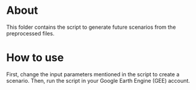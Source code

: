 # About
This folder contains the script to generate future scenarios from the preprocessed files.

# How to use
First, change the input parameters mentioned in the script to create a scenario. Then, run the script in your Google Earth Engine (GEE) account.
